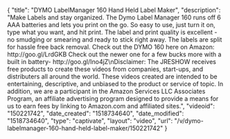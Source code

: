 {
    "title": "DYMO LabelManager 160 Hand Held Label Maker",
    "description": "Make Labels and stay organized. The Dymo Label Manager 160 runs off 6 AAA batteries and lets you print on the go. So easy to use, just turn it on, type what you want, and hit print. The label and print quality is excellent - no smudging or smearing and ready to stick right away. The labels are split for hassle free back removal. Check out the DYMO 160 here on Amazon: http:\/\/goo.gl\/LrdGKB Check out the newer one for a few bucks more with a built in battery- http:\/\/goo.gl\/Ino4jZ\nDisclaimer: The JRESHOW receives free products to create these videos from companies, start-ups, and distributers all around the world. These videos created are intended to be entertaining, descriptive, and unbiased to the product or service of topic. In addition, we are a participant in the Amazon Services LLC Associates Program, an affiliate advertising program designed to provide a means for us to earn fees by linking to Amazon.com and affiliated sites.",
    "videoid": "150221742",
    "date_created": "1518734640",
    "date_modified": "1518734640",
    "type": "captivate",
    "layout": "video",
    "url": "\/v\/dymo-labelmanager-160-hand-held-label-maker\/150221742"
}